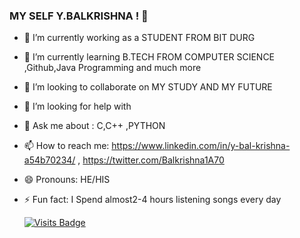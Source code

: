 ### MY SELF Y.BALKRISHNA ! 👋  


- 🔭 I’m currently working as a STUDENT FROM BIT DURG
- 🌱 I’m currently learning B.TECH FROM COMPUTER SCIENCE ,Github,Java Programming and much more
- 👯 I’m looking to collaborate on MY STUDY AND MY FUTURE 
- 🤔 I’m looking for help with 
- 💬 Ask me about : C,C++ ,PYTHON 
- 📫 How to reach me: https://www.linkedin.com/in/y-bal-krishna-a54b70234/ , https://twitter.com/Balkrishna1A70
- 😄 Pronouns: HE/HIS
- ⚡ Fun fact:  I Spend almost2-4 hours listening songs every day 

   [![Visits Badge](https://badges.pufler.dev/visits/puf17640/git-badges)](https://badges.pufler.dev)




